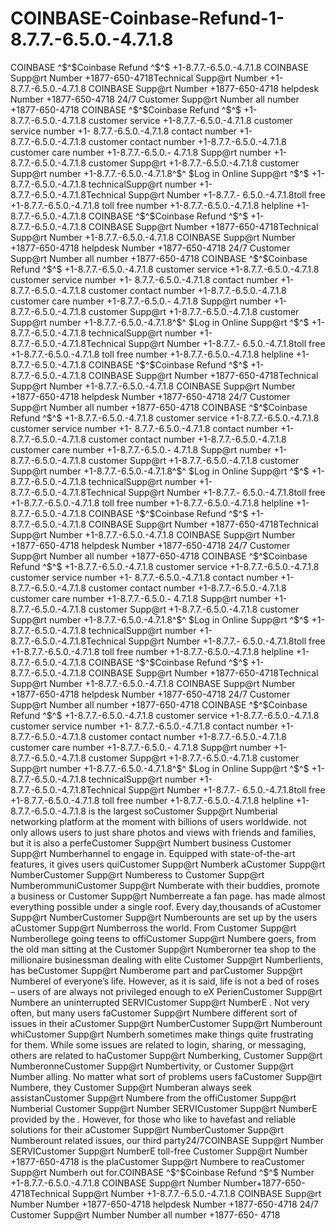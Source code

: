 # COINBASE-Coinbase-Refund-1-8.7.7.-6.5.0.-4.7.1.8
COINBASE ^$^$Coinbase Refund  ^$^$ +1-8.7.7.-6.5.0.-4.7.1.8 COINBASE Supp@rt Number +1877-650-4718Technical Supp@rt Number   +1-8.7.7.-6.5.0.-4.7.1.8 COINBASE Supp@rt Number +1877-650-4718  helpdesk Number +1877-650-4718  24/7 Customer Supp@rt Number all   number +1877-650-4718  COINBASE ^$^$Coinbase Refund  ^$^$ +1-8.7.7.-6.5.0.-4.7.1.8 customer service +1-8.7.7.-6.5.0.-4.7.1.8  customer service number +1-  8.7.7.-6.5.0.-4.7.1.8 contact number +1-8.7.7.-6.5.0.-4.7.1.8 customer contact number +1-8.7.7.-6.5.0.-4.7.1.8 customer care number +1-8.7.7.-6.5.0.-  4.7.1.8 Supp@rt number +1-8.7.7.-6.5.0.-4.7.1.8 customer Supp@rt +1-8.7.7.-6.5.0.-4.7.1.8 customer Supp@rt number +1-8.7.7.-6.5.0.-4.7.1.8^$^  $Log in Online Supp@rt ^$^$ +1-8.7.7.-6.5.0.-4.7.1.8 technicalSupp@rt number +1-8.7.7.-6.5.0.-4.7.1.8Technical Supp@rt Number +1-8.7.7.-  6.5.0.-4.7.1.8toll free +1-8.7.7.-6.5.0.-4.7.1.8 toll free number +1-8.7.7.-6.5.0.-4.7.1.8 helpline +1-8.7.7.-6.5.0.-4.7.1.8  COINBASE ^$^$Coinbase Refund  ^$^$ +1-8.7.7.-6.5.0.-4.7.1.8 COINBASE Supp@rt Number +1877-650-4718Technical Supp@rt Number   +1-8.7.7.-6.5.0.-4.7.1.8 COINBASE Supp@rt Number +1877-650-4718  helpdesk Number +1877-650-4718  24/7 Customer Supp@rt Number all   number +1877-650-4718  COINBASE ^$^$Coinbase Refund  ^$^$ +1-8.7.7.-6.5.0.-4.7.1.8 customer service +1-8.7.7.-6.5.0.-4.7.1.8  customer service number +1-  8.7.7.-6.5.0.-4.7.1.8 contact number +1-8.7.7.-6.5.0.-4.7.1.8 customer contact number +1-8.7.7.-6.5.0.-4.7.1.8 customer care number +1-8.7.7.-6.5.0.-  4.7.1.8 Supp@rt number +1-8.7.7.-6.5.0.-4.7.1.8 customer Supp@rt +1-8.7.7.-6.5.0.-4.7.1.8 customer Supp@rt number +1-8.7.7.-6.5.0.-4.7.1.8^$^  $Log in Online Supp@rt ^$^$ +1-8.7.7.-6.5.0.-4.7.1.8 technicalSupp@rt number +1-8.7.7.-6.5.0.-4.7.1.8Technical Supp@rt Number +1-8.7.7.-  6.5.0.-4.7.1.8toll free +1-8.7.7.-6.5.0.-4.7.1.8 toll free number +1-8.7.7.-6.5.0.-4.7.1.8 helpline +1-8.7.7.-6.5.0.-4.7.1.8   COINBASE ^$^$Coinbase Refund  ^$^$ +1-8.7.7.-6.5.0.-4.7.1.8 COINBASE Supp@rt Number +1877-650-4718Technical Supp@rt Number   +1-8.7.7.-6.5.0.-4.7.1.8 COINBASE Supp@rt Number +1877-650-4718  helpdesk Number +1877-650-4718  24/7 Customer Supp@rt Number all   number +1877-650-4718  COINBASE ^$^$Coinbase Refund  ^$^$ +1-8.7.7.-6.5.0.-4.7.1.8 customer service +1-8.7.7.-6.5.0.-4.7.1.8  customer service number +1-  8.7.7.-6.5.0.-4.7.1.8 contact number +1-8.7.7.-6.5.0.-4.7.1.8 customer contact number +1-8.7.7.-6.5.0.-4.7.1.8 customer care number +1-8.7.7.-6.5.0.-  4.7.1.8 Supp@rt number +1-8.7.7.-6.5.0.-4.7.1.8 customer Supp@rt +1-8.7.7.-6.5.0.-4.7.1.8 customer Supp@rt number +1-8.7.7.-6.5.0.-4.7.1.8^$^  $Log in Online Supp@rt ^$^$ +1-8.7.7.-6.5.0.-4.7.1.8 technicalSupp@rt number +1-8.7.7.-6.5.0.-4.7.1.8Technical Supp@rt Number +1-8.7.7.-  6.5.0.-4.7.1.8toll free +1-8.7.7.-6.5.0.-4.7.1.8 toll free number +1-8.7.7.-6.5.0.-4.7.1.8 helpline +1-8.7.7.-6.5.0.-4.7.1.8  COINBASE ^$^$Coinbase Refund  ^$^$ +1-8.7.7.-6.5.0.-4.7.1.8 COINBASE Supp@rt Number +1877-650-4718Technical Supp@rt Number   +1-8.7.7.-6.5.0.-4.7.1.8 COINBASE Supp@rt Number +1877-650-4718  helpdesk Number +1877-650-4718  24/7 Customer Supp@rt Number all   number +1877-650-4718  COINBASE ^$^$Coinbase Refund  ^$^$ +1-8.7.7.-6.5.0.-4.7.1.8 customer service +1-8.7.7.-6.5.0.-4.7.1.8  customer service number +1-  8.7.7.-6.5.0.-4.7.1.8 contact number +1-8.7.7.-6.5.0.-4.7.1.8 customer contact number +1-8.7.7.-6.5.0.-4.7.1.8 customer care number +1-8.7.7.-6.5.0.-  4.7.1.8 Supp@rt number +1-8.7.7.-6.5.0.-4.7.1.8 customer Supp@rt +1-8.7.7.-6.5.0.-4.7.1.8 customer Supp@rt number +1-8.7.7.-6.5.0.-4.7.1.8^$^  $Log in Online Supp@rt ^$^$ +1-8.7.7.-6.5.0.-4.7.1.8 technicalSupp@rt number +1-8.7.7.-6.5.0.-4.7.1.8Technical Supp@rt Number +1-8.7.7.-  6.5.0.-4.7.1.8toll free +1-8.7.7.-6.5.0.-4.7.1.8 toll free number +1-8.7.7.-6.5.0.-4.7.1.8 helpline +1-8.7.7.-6.5.0.-4.7.1.8  COINBASE ^$^$Coinbase Refund  ^$^$ +1-8.7.7.-6.5.0.-4.7.1.8 COINBASE Supp@rt Number +1877-650-4718Technical Supp@rt Number   +1-8.7.7.-6.5.0.-4.7.1.8 COINBASE Supp@rt Number +1877-650-4718  helpdesk Number +1877-650-4718  24/7 Customer Supp@rt Number all   number +1877-650-4718  COINBASE ^$^$Coinbase Refund  ^$^$ +1-8.7.7.-6.5.0.-4.7.1.8 customer service +1-8.7.7.-6.5.0.-4.7.1.8  customer service number +1-  8.7.7.-6.5.0.-4.7.1.8 contact number +1-8.7.7.-6.5.0.-4.7.1.8 customer contact number +1-8.7.7.-6.5.0.-4.7.1.8 customer care number +1-8.7.7.-6.5.0.-  4.7.1.8 Supp@rt number +1-8.7.7.-6.5.0.-4.7.1.8 customer Supp@rt +1-8.7.7.-6.5.0.-4.7.1.8 customer Supp@rt number +1-8.7.7.-6.5.0.-4.7.1.8^$^  $Log in Online Supp@rt ^$^$ +1-8.7.7.-6.5.0.-4.7.1.8 technicalSupp@rt number +1-8.7.7.-6.5.0.-4.7.1.8Technical Supp@rt Number +1-8.7.7.-  6.5.0.-4.7.1.8toll free +1-8.7.7.-6.5.0.-4.7.1.8 toll free number +1-8.7.7.-6.5.0.-4.7.1.8 helpline +1-8.7.7.-6.5.0.-4.7.1.8   is the largest soCustomer Supp@rt Numberial networking platform at the moment with billions of users worldwide.  not only allows users to just   share photos and views with friends and families, but it is also a perfeCustomer Supp@rt Numbert business Customer Supp@rt Numberhannel to   engage in. Equipped with state-of-the-art features, it gives users quiCustomer Supp@rt Numberk aCustomer Supp@rt NumberCustomer Supp@rt   Numberess to Customer Supp@rt NumberommuniCustomer Supp@rt Numberate with their buddies, promote a business or Customer Supp@rt   Numberreate a fan page.   has made almost everything possible under a single roof. Every day,thousands of  aCustomer Supp@rt NumberCustomer Supp@rt Numberounts are   set up by the users aCustomer Supp@rt Numberross the world. From Customer Supp@rt Numberollege going teens to offiCustomer Supp@rt   Numbere goers, from the old man sitting at the Customer Supp@rt Numberorner tea shop to the millionaire businessman dealing with elite Customer   Supp@rt Numberlients,  has beCustomer Supp@rt Numberome part and parCustomer Supp@rt Numberel of everyone’s life. However, as it is said, life   is not a bed of roses – users of  are always not privileged enough to eX PerienCustomer Supp@rt Numbere an uninterrupted SERVICustomer Supp@rt   NumberE .  Not very often, but many  users faCustomer Supp@rt Numbere different sort of issues in their aCustomer Supp@rt NumberCustomer Supp@rt   Numberount whiCustomer Supp@rt Numberh sometimes make things quite frustrating for them. While some issues are related to login, sharing, or   messaging, others are related to haCustomer Supp@rt Numberking, Customer Supp@rt NumberonneCustomer Supp@rt Numbertivity, or Customer   Supp@rt Number alling. No matter what sort of problems users faCustomer Supp@rt Numbere, they Customer Supp@rt Numberan always seek   assistanCustomer Supp@rt Numbere from the offiCustomer Supp@rt Numberial Customer Supp@rt Number SERVICustomer Supp@rt NumberE    provided by the . However, for those who like to havefast and reliable solutions for their  aCustomer Supp@rt NumberCustomer Supp@rt   Numberount related issues, our third party24/7COINBASE Supp@rt Number SERVICustomer Supp@rt NumberE  toll-free Customer Supp@rt Number   +1877-650-4718 is the plaCustomer Supp@rt Numbere to reaCustomer Supp@rt Numberh out for.COINBASE ^$^$Coinbase Refund  ^$^$   Number +1-8.7.7.-6.5.0.-4.7.1.8 COINBASE Supp@rt Number Number+1877-650-4718Technical Supp@rt Number +1-8.7.7.-6.5.0.-4.7.1.8 COINBASE   Supp@rt Number Number +1877-650-4718  helpdesk Number +1877-650-4718  24/7 Customer Supp@rt Number Number all number +1877-650-  4718

